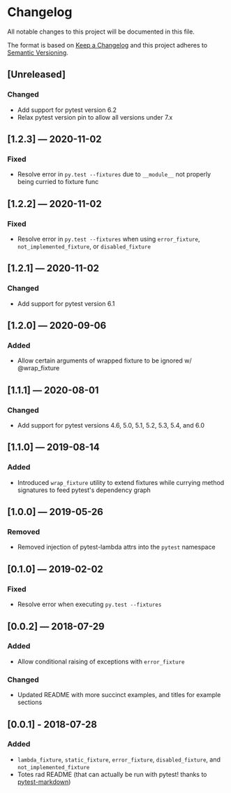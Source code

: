 # Changelog
All notable changes to this project will be documented in this file.

The format is based on [Keep a Changelog](http://keepachangelog.com/en/1.0.0/)
and this project adheres to [Semantic Versioning](http://semver.org/spec/v2.0.0.html).


## [Unreleased]
### Changed
- Add support for pytest version 6.2
- Relax pytest version pin to allow all versions under 7.x


## [1.2.3] — 2020-11-02
### Fixed
 - Resolve error in `py.test --fixtures` due to `__module__` not properly being curried to fixture func


## [1.2.2] — 2020-11-02
### Fixed
 - Resolve error in `py.test --fixtures` when using `error_fixture`, `not_implemented_fixture`, or `disabled_fixture`


## [1.2.1] — 2020-11-02
### Changed
 - Add support for pytest version 6.1


## [1.2.0] — 2020-09-06
### Added
 - Allow certain arguments of wrapped fixture to be ignored w/ @wrap_fixture


## [1.1.1] — 2020-08-01
### Changed
 - Add support for pytest versions 4.6, 5.0, 5.1, 5.2, 5.3, 5.4, and 6.0


## [1.1.0] — 2019-08-14
### Added
 - Introduced `wrap_fixture` utility to extend fixtures while currying method signatures to feed pytest's dependency graph


## [1.0.0] — 2019-05-26
### Removed
 - Removed injection of pytest-lambda attrs into the `pytest` namespace


## [0.1.0] — 2019-02-02
### Fixed
 - Resolve error when executing `py.test --fixtures`


## [0.0.2] — 2018-07-29
### Added
 - Allow conditional raising of exceptions with `error_fixture`

### Changed
 - Updated README with more succinct examples, and titles for example sections


## [0.0.1] - 2018-07-28
### Added
 - `lambda_fixture`, `static_fixture`, `error_fixture`, `disabled_fixture`, and `not_implemented_fixture`
 - Totes rad README (that can actually be run with pytest! thanks to [pytest-markdown](https://github.com/Jc2k/pytest-markdown))
